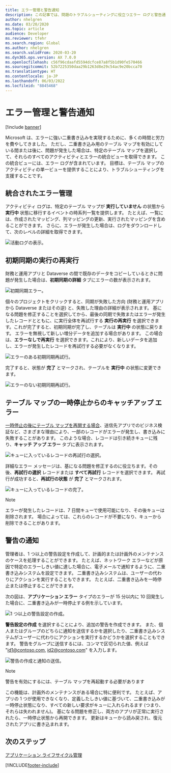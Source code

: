 ```yaml
---
title: エラー管理と警告通知
description: この記事では、問題のトラブルシューティングに役立つエラー ログと警告通知について説明します。
author: nhelgren
ms.date: 03/20/2020
ms.topic: article
audience: Developer
ms.reviewer: tfehr
ms.search.region: Global
ms.author: nhelgren
ms.search.validFrom: 2020-03-20
ms.dyn365.ops.version: AX 7.0.0
ms.openlocfilehash: c56f96cdaafd5594dcfce87a8f5b1d90fe570466
ms.sourcegitcommit: 52b7225350daa29b1263d8e29c54ac9e20bcca70
ms.translationtype: HT
ms.contentlocale: ja-JP
ms.lasthandoff: 06/03/2022
ms.locfileid: "8845468"
---
```

# <a name="error-management-and-alert-notifications"></a>エラー管理と警告通知

[!include [banner](../../includes/banner.md)]



Microsoft は、エラーに強い二重書き込みを実現するために、多くの時間と労力を費やしてきました。 ただし、二重書き込み用のテーブル マップを有効にしている間または後に、問題が発生した場合は、特定のテーブル マップを選択して、それらのすべてのアクティビティとエラーの統合ビューを取得できます。 この統合ビューには、エラー ログが含まれています。 目標は、テーブル マップのアクティビティの単一ビューを提供することにより、トラブルシューティングを支援することです。

## <a name="consolidated-error-management"></a>統合されたエラー管理

アクティビティ ログは、特定のテーブル マップが **実行していません** の状態から **実行中** 状態に移行するイベントの時系列一覧を提供します。 たとえば、一覧には、作成されたマッピング、列マッピングの更新、実行されたマッピングを含めることができます。 さらに、エラーが発生した場合は、ログをダウンロードして、次のレベルの詳細を取得できます。

![活動ログの表示。](media/activity-log.png)

## <a name="re-running-execution-for-initial-sync"></a>初期同期の実行の再実行

財務と運用アプリと Dataverse の間で既存のデータをコピーしているときに問題が発生した場合は、**初期同期の詳細** タブにエラーの数が表示されます。 

![初期同期エラー。](media/Initial-sync-rerun-1.png)

個々のプロジェクトをクリックすると、同期が失敗した方向 (財務と運用アプリから Dataverse またはその逆) と、失敗した理由の詳細が表示されます。 基になる問題を修正することを選択してから、最後の同期で失敗またはエラーが発生したレコードとともに、に実行全体を再試行する **実行の再実行** を選択できます。これが完了すると、初期同期が完了し、テーブルは **実行中** の状態に戻ります。 エラーを無視して新しい増分データを追加する場合があります。 この場合は、**エラーなしで再実行** を選択できます。これにより、新しいデータを追加し、エラーが発生したレコードを再試行する必要がなくなります。 

![エラーのある初期同期再試行。](media/Initial-sync-rerun-3.png)

完了すると、状態が **完了** とマークされ、テーブルを **実行中** の状態に変更できます。 

![エラーのない初期同期再試行。](media/Initial-sync-rerun-4.png)

## <a name="catch-up-errors-from-pausing-a-table-map"></a>テーブル マップの一時停止からのキャッチアップ エラー

[一時停止の後にテーブル マップを再開する場合](pause-for-maintenance.md)、送信先アプリでのビジネス検証など、さまざまな理由により、一部のレコードがエラーが発生し、書き込みに失敗することがあります。 このような場合、レコードは引き続きキューに残り、**キャッチ アップ エラー** タブに表示されます。

![キューに入っているレコードの再試行の選択。](media/Queued-Insights-retry-selected3.png "キューに入れられたレコードの再試行を選択")

詳細なエラー メッセージは、基になる問題を修正するのに役立ちます。その後、**再試行の選択** レコードまたは **すべて再試行** レコードを選択できます。 再試行が成功すると、**再試行の状態** が **完了** とマークされます。

![キューに入っているレコードの完了。](media/Queued-Insights-retry-selected4.png "キューに入れられたレコードの再試行を選択")

> [!NOTE]
> エラーが発生したレコードは、7 日間キューで使用可能になり、その後キューは削除されます。 場合によっては、これらのレコードが不要になり、キューから削除できることがあります。

## <a name="alert-notifications"></a>警告の通知

管理者は、1 つ以上の警告設定を作成して、計画的または計画外のメンテナンスのケースを処理することができます。 たとえば、ネットワーク エラーなどが原因で特定のエラーしきい値に達した場合に、電子メールで通知するように、二重書き込みシステムを設定できます。 二重書き込みシステムは、ユーザーの代わりにアクションを実行することもできます。 たとえば、二重書き込みを一時停止または停止することができます。

次の図は、**アプリケーション エラー** タイプのエラーが 15 分以内に 10 回発生した場合に、二重書き込みが一時停止する例を示しています。

![1 つ以上の警告設定の作成。](media/create-alert-settings.png)

**警告設定の作成** を選択することにより、追加の警告を作成できます。 また、個人またはグループのどちらに通知を送信するかを選択したり、二重書き込みシステムがユーザーに代わりにアクションを実行するかどうかを選択することもできます。 警告をグループに送信するには、コンマで区切られた値、例えば "id1@contoso.com, id2@contoso.com" を入力します。

![警告の作成と通知の送信。](media/create-alert-notification.png)

> [!NOTE]
> 警告を有効にするには、テーブル マップを再起動する必要があります

この機能は、計画外のメンテナンスがある場合に特に便利です。 たとえば、アプリの 1 つが使用できなくなり、定義したしきい値に基づいて、二重書き込みが一時停止状態になり、すべての新しい要求がキューに入れられるます (つまり、それらは失われません)。 基になる問題を修正し、両方のアプリが正常に実行されたら、一時停止状態から再開できます。 更新はキューから読み戻され、復元されたアプリに書き込まれます。

## <a name="next-steps"></a>次のステップ

[アプリケーション ライフサイクル管理](app-lifecycle-management.md)


[!INCLUDE[footer-include](../../../../includes/footer-banner.md)]
